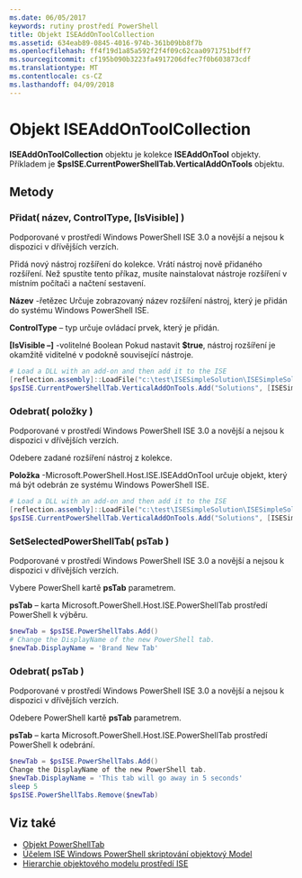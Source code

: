 ```yaml
---
ms.date: 06/05/2017
keywords: rutiny prostředí PowerShell
title: Objekt ISEAddOnToolCollection
ms.assetid: 634eab89-0845-4016-974b-361b09bb8f7b
ms.openlocfilehash: ff4f19d1a85a592f2f4f09c62caa0971751bdff7
ms.sourcegitcommit: cf195b090b3223fa4917206dfec7f0b603873cdf
ms.translationtype: MT
ms.contentlocale: cs-CZ
ms.lasthandoff: 04/09/2018
---
```

# <a name="the-iseaddontoolcollection-object"></a>Objekt ISEAddOnToolCollection

**ISEAddOnToolCollection** objektu je kolekce **ISEAddOnTool** objekty. Příkladem je **$psISE.CurrentPowerShellTab.VerticalAddOnTools** objektu.

## <a name="methods"></a>Metody

### <a name="add-name-controltype-isvisible-"></a>Přidat\( název, ControlType, \[IsVisible\] \)

Podporované v prostředí Windows PowerShell ISE 3.0 a novější a nejsou k dispozici v dřívějších verzích.

Přidá nový nástroj rozšíření do kolekce. Vrátí nástroj nově přidaného rozšíření. Než spustíte tento příkaz, musíte nainstalovat nástroje rozšíření v místním počítači a načtení sestavení.

**Název** -řetězec Určuje zobrazovaný název rozšíření nástroj, který je přidán do systému Windows PowerShell ISE.

**ControlType** – typ určuje ovládací prvek, který je přidán.

**\[IsVisible –\]**  -volitelné Boolean Pokud nastavit **$true**, nástroj rozšíření je okamžitě viditelné v podokně související nástroje.

```powershell
# Load a DLL with an add-on and then add it to the ISE
[reflection.assembly]::LoadFile("c:\test\ISESimpleSolution\ISESimpleSolution.dll")
$psISE.CurrentPowerShellTab.VerticalAddOnTools.Add("Solutions", [ISESimpleSolution.Solution], $true)
```

### <a name="remove-item-"></a>Odebrat\( položky \)

Podporované v prostředí Windows PowerShell ISE 3.0 a novější a nejsou k dispozici v dřívějších verzích.

Odebere zadané rozšíření nástroj z kolekce.

**Položka** -Microsoft.PowerShell.Host.ISE.ISEAddOnTool určuje objekt, který má být odebrán ze systému Windows PowerShell ISE.

```powershell
# Load a DLL with an add-on and then add it to the ISE
[reflection.assembly]::LoadFile("c:\test\ISESimpleSolution\ISESimpleSolution.dll")
$psISE.CurrentPowerShellTab.VerticalAddOnTools.Add("Solutions", [ISESimpleSolution.Solution], $true)
```

### <a name="setselectedpowershelltab-pstab-"></a>SetSelectedPowerShellTab\( psTab \)

Podporované v prostředí Windows PowerShell ISE 3.0 a novější a nejsou k dispozici v dřívějších verzích.

Vybere PowerShell kartě **psTab** parametrem.

**psTab** – karta Microsoft.PowerShell.Host.ISE.PowerShellTab prostředí PowerShell k výběru.

```powershell
$newTab = $psISE.PowerShellTabs.Add()
# Change the DisplayName of the new PowerShell tab.
$newTab.DisplayName = 'Brand New Tab'
```

### <a name="remove-pstab-"></a>Odebrat\( psTab \)

Podporované v prostředí Windows PowerShell ISE 3.0 a novější a nejsou k dispozici v dřívějších verzích.

Odebere PowerShell kartě **psTab** parametrem.

**psTab** – karta Microsoft.PowerShell.Host.ISE.PowerShellTab prostředí PowerShell k odebrání.

```powershell
$newTab = $psISE.PowerShellTabs.Add()
Change the DisplayName of the new PowerShell tab.
$newTab.DisplayName = 'This tab will go away in 5 seconds'
sleep 5
$psISE.PowerShellTabs.Remove($newTab)
```

## <a name="see-also"></a>Viz také

- [Objekt PowerShellTab](The-PowerShellTab-Object.md)
- [Účelem ISE Windows PowerShell skriptování objektový Model](Purpose-of-the-Windows-PowerShell-ISE-Scripting-Object-Model.md)
- [Hierarchie objektového modelu prostředí ISE](The-ISE-Object-Model-Hierarchy.md)
